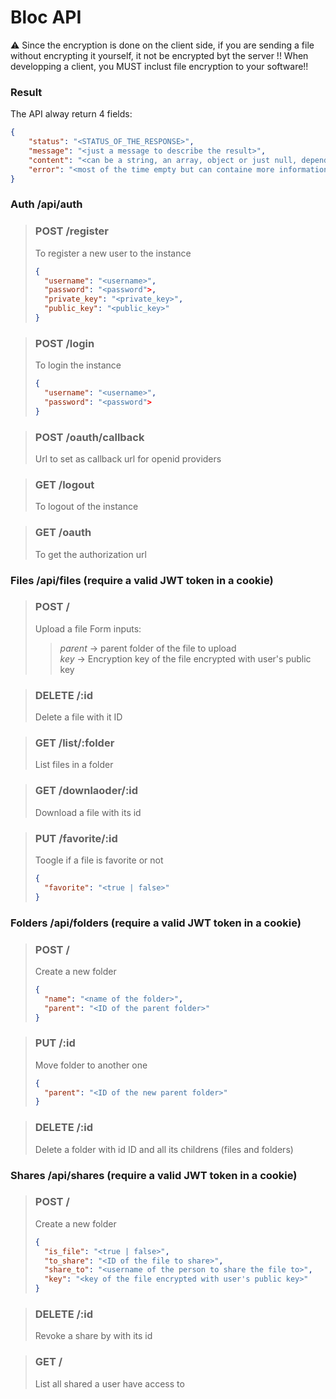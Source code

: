 # Bloc API

⚠️ Since the encryption is done on the client side, if you are sending a file without encrypting it yourself, it not be encrypted byt the server !! When developping a client, you MUST inclust file encryption to your software!!

### Result
The API alway return 4 fields: 
```json
{
	"status": "<STATUS_OF_THE_RESPONSE>",
	"message": "<just a message to describe the result>",
	"content": "<can be a string, an array, object or just null, depend of the kind of reponse>",
	"error": "<most of the time empty but can containe more informations about an error>"
}
```

### Auth **/api/auth**
> ### **POST** /register
> To register a new user to the instance
> ```json
> {
>   "username": "<username>",
>   "password": "<password">,
>   "private_key": "<private_key>",
>   "public_key": "<public_key>"
> }
> ```

> ### **POST** /login
> To login the instance
> ```json
> {
>   "username": "<username>",
>   "password": "<password">
> }
> ```

> ### **POST** /oauth/callback
> Url to set as callback url for openid providers

> ### **GET** /logout
> To logout of the instance

> ### **GET** /oauth
> To get the authorization url


### Files **/api/files** (require a valid JWT token in a cookie)
> ### **POST** /
> Upload a file
> Form inputs:
>> *parent* -> parent folder of the file to upload<br>
>> *key* -> Encryption key of the file encrypted with user's public key

> ### **DELETE** /:id
> Delete a file with it ID

> ### **GET** /list/:folder
> List files in a folder

> ### **GET** /downlaoder/:id
> Download a file with its id

> ### **PUT** /favorite/:id
> Toogle if a file is favorite or not
> ```json
> {
>   "favorite": "<true | false>"
> }
> ```

### Folders **/api/folders** (require a valid JWT token in a cookie)
> ### **POST** /
> Create a new folder
> ```json
> {
>   "name": "<name of the folder>",
>   "parent": "<ID of the parent folder>"
> }
> ```

> ### **PUT** /:id
> Move folder to another one
> ```json
> {
>   "parent": "<ID of the new parent folder>"
> }
> ```

> ### **DELETE** /:id
> Delete a folder with id ID and all its childrens (files and folders)

### Shares **/api/shares** (require a valid JWT token in a cookie)
> ### **POST** /
> Create a new folder
> ```json
> {
>   "is_file": "<true | false>",
>   "to_share": "<ID of the file to share>",
>   "share_to": "<username of the person to share the file to>",
>   "key": "<key of the file encrypted with user's public key>"
> }
> ```

> ### **DELETE** /:id
> Revoke a share by with its id

> ### **GET** /
> List all shared a user have access to